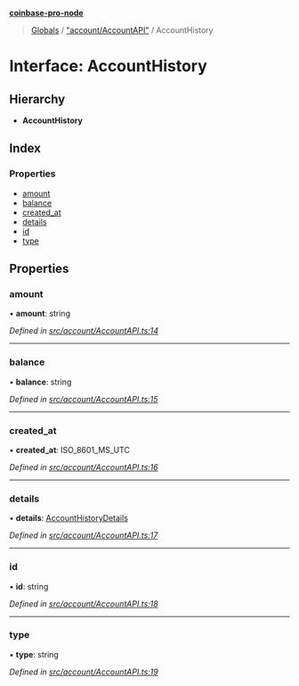 **[coinbase-pro-node](../README.md)**

> [Globals](../globals.md) / ["account/AccountAPI"](../modules/_account_accountapi_.md) / AccountHistory

# Interface: AccountHistory

## Hierarchy

- **AccountHistory**

## Index

### Properties

- [amount](_account_accountapi_.accounthistory.md#amount)
- [balance](_account_accountapi_.accounthistory.md#balance)
- [created_at](_account_accountapi_.accounthistory.md#created_at)
- [details](_account_accountapi_.accounthistory.md#details)
- [id](_account_accountapi_.accounthistory.md#id)
- [type](_account_accountapi_.accounthistory.md#type)

## Properties

### amount

• **amount**: string

_Defined in [src/account/AccountAPI.ts:14](https://github.com/bennycode/coinbase-pro-node/blob/ee94ab6/src/account/AccountAPI.ts#L14)_

---

### balance

• **balance**: string

_Defined in [src/account/AccountAPI.ts:15](https://github.com/bennycode/coinbase-pro-node/blob/ee94ab6/src/account/AccountAPI.ts#L15)_

---

### created_at

• **created_at**: ISO_8601_MS_UTC

_Defined in [src/account/AccountAPI.ts:16](https://github.com/bennycode/coinbase-pro-node/blob/ee94ab6/src/account/AccountAPI.ts#L16)_

---

### details

• **details**: [AccountHistoryDetails](_account_accountapi_.accounthistorydetails.md)

_Defined in [src/account/AccountAPI.ts:17](https://github.com/bennycode/coinbase-pro-node/blob/ee94ab6/src/account/AccountAPI.ts#L17)_

---

### id

• **id**: string

_Defined in [src/account/AccountAPI.ts:18](https://github.com/bennycode/coinbase-pro-node/blob/ee94ab6/src/account/AccountAPI.ts#L18)_

---

### type

• **type**: string

_Defined in [src/account/AccountAPI.ts:19](https://github.com/bennycode/coinbase-pro-node/blob/ee94ab6/src/account/AccountAPI.ts#L19)_
